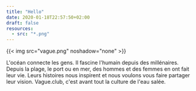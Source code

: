 ```yaml
---
title: "Hello"
date: 2020-01-18T22:57:50+02:00
draft: false
resources:
  - src: "*.png"
---
```


{{< img src="vague.png" noshadow="none" >}}

L'océan connecte les gens. Il fascine l'humain depuis des millénaires. Depuis la plage, le port ou en mer, des hommes et des femmes en ont fait leur vie. Leurs histoires nous inspirent et nous voulons vous faire partager leur vision. Vague.club, c'est avant tout la culture de l'eau salée.